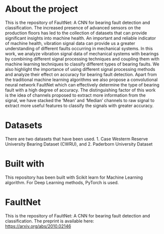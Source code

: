 # About the project
This is the repository of FaultNet: A CNN for bearing fault detection and classification.
The increased presence of advanced sensors on the production floors has led to the collection of datasets that can provide significant insights into machine health. An important and reliable indicator of machine health, vibration signal data can provide us a greater understanding of different faults occurring in mechanical systems. In this  work,  we analyze vibration signal data of mechanical systems with bearings by combining different signal processing techniques and coupling  them with machine  learning  techniques to  classify different  types  of  bearing  faults. We  also  highlight the  importance  of  using  different  signal processing methods and analyze their effect on accuracy for bearing fault detection. Apart from the traditional machine learning  algorithms  we  also  propose  a  convolutional  neural  network  FaultNet  which  can  effectively determine the type of bearing fault with a high degree of accuracy. The distinguishing factor of this work is the idea of channels proposed to extract more information from the signal, we have stacked the ‘Mean’ and ‘Median’ channels to raw signal to extract more useful features to classify the signals with greater accuracy.

# Datasets
There are two datasets that have been used. 1. Case Westerm Reserve University Bearing Dataset (CWRU), and 2. Paderborn University Dataset



# Built with
This repository has been built with Scikit learn for Machine Learning algorithm. For Deep Learning methods, PyTorch is used.

 



# FaultNet

This is the repository of FaultNet: A CNN for bearing fault detection and classification. The preprint is available here: https://arxiv.org/abs/2010.02146
